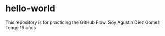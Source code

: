 # hello-world
This repository is for practicing the GitHub Flow.
Soy Agustin Diez Gomez
Tengo 16 años
